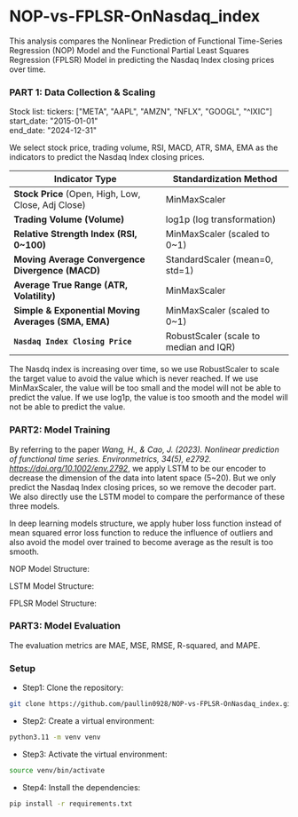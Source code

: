 # NOP-vs-FPLSR-OnNasdaq_index
This analysis compares the Nonlinear Prediction of Functional Time-Series Regression (NOP) Model and the Functional Partial Least Squares Regression (FPLSR) Model in predicting the Nasdaq Index closing prices over time.




### **PART 1: Data Collection & Scaling**

Stock list:
        tickers: ["META", "AAPL", "AMZN", "NFLX", "GOOGL", "^IXIC"] \
        start_date: "2015-01-01" \
        end_date: "2024-12-31"
    
We select stock price, trading volume, RSI, MACD, ATR, SMA, EMA as the indicators to predict the Nasdaq Index closing prices.


| Indicator Type            | Standardization Method |
|---------------------------|--------------------------|
| **Stock Price** (Open, High, Low, Close, Adj Close)  | MinMaxScaler|
| **Trading Volume (Volume)** | log1p (log transformation) |
| **Relative Strength Index (RSI, 0~100)**  | MinMaxScaler (scaled to 0~1) |
| **Moving Average Convergence Divergence (MACD)**  | StandardScaler (mean=0, std=1) |
| **Average True Range (ATR, Volatility)**  | MinMaxScaler |
| **Simple & Exponential Moving Averages (SMA, EMA)**  | MinMaxScaler (scaled to 0~1) |
| **`Nasdaq Index Closing Price`** | RobustScaler (scale to median and IQR) |

The Nasdq index is increasing over time, so we use RobustScaler to scale the target value to avoid the value which is never reached. If we use MinMaxScaler, the value will be too small and the model will not be able to predict the value. If we use log1p, the value is too smooth and the model will not be able to predict the value.


### **PART2: Model Training**

By referring to the paper 
*Wang, H., & Cao, J. (2023). Nonlinear prediction of functional time series. Environmetrics, 34(5), e2792. https://doi.org/10.1002/env.2792*, we apply LSTM to be our encoder to decrease the dimension of the data into latent space (5~20). But we only predict the Nasdaq Index closing prices, so we remove the decoder part. We also directly use the LSTM model to compare the performance of these three models.

In deep learning models structure, we apply huber loss function instead of mean squared error loss function to reduce the influence of outliers and also avoid the model over trained to become average as the result is too smooth.

NOP Model Structure:



LSTM Model Structure:



FPLSR Model Structure:



### **PART3: Model Evaluation**

The evaluation metrics are MAE, MSE, RMSE, R-squared, and MAPE.




### **Setup**

* Step1: Clone the repository:
```bash
git clone https://github.com/paullin0928/NOP-vs-FPLSR-OnNasdaq_index.git
```
* Step2: Create a virtual environment:
```bash
python3.11 -m venv venv
```
* Step3: Activate the virtual environment:
```bash
source venv/bin/activate
```
* Step4: Install the dependencies:
```bash
pip install -r requirements.txt
```